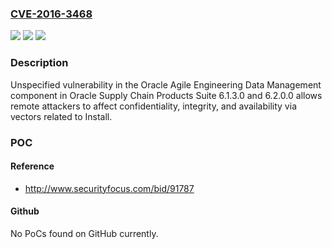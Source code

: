 ### [CVE-2016-3468](https://cve.mitre.org/cgi-bin/cvename.cgi?name=CVE-2016-3468)
![](https://img.shields.io/static/v1?label=Product&message=n%2Fa&color=blue)
![](https://img.shields.io/static/v1?label=Version&message=n%2Fa&color=blue)
![](https://img.shields.io/static/v1?label=Vulnerability&message=n%2Fa&color=brighgreen)

### Description

Unspecified vulnerability in the Oracle Agile Engineering Data Management component in Oracle Supply Chain Products Suite 6.1.3.0 and 6.2.0.0 allows remote attackers to affect confidentiality, integrity, and availability via vectors related to Install.

### POC

#### Reference
- http://www.securityfocus.com/bid/91787

#### Github
No PoCs found on GitHub currently.

